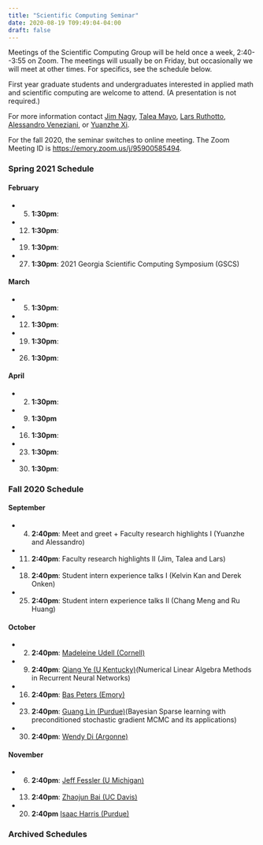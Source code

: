 ```yaml
---
title: "Scientific Computing Seminar"
date: 2020-08-19 T09:49:04-04:00
draft: false
---
```


Meetings of the Scientific Computing Group will be held once a week, 2:40--3:55 on Zoom. The meetings will usually be on Friday, but occasionally we will meet at other times. For specifics, see the schedule below. 

First year graduate students and undergraduates interested in applied math and scientific computing are welcome to attend. (A presentation is not required.)

For more information contact [Jim Nagy](http://www.mathcs.emory.edu/~nagy), [Talea Mayo](https://www.taleamayo.com), [Lars Ruthotto](http://www.mathcs.emory.edu/~lruthot), [Alessandro Veneziani](http://www.mathcs.emory.edu/~ale), or [Yuanzhe Xi](http://www.math.emory.edu/~yxi26/).

For the fall 2020, the seminar switches to online meeting. The Zoom Meeting ID is https://emory.zoom.us/j/95900585494.


### Spring 2021 Schedule

#### February
* 5.  **1:30pm**:  
* 12. **1:30pm**: 
* 19. **1:30pm**:  
* 27. **1:30pm**: 2021 Georgia Scientific Computing Symposium (GSCS) 

#### March
* 5.  **1:30pm**:  
* 12. **1:30pm**:
* 19. **1:30pm**: 
* 26. **1:30pm**: 
#### April
* 2. **1:30pm**:  
* 9. **1:30pm**
* 16. **1:30pm**:  
* 23. **1:30pm**:  
* 30. **1:30pm**: 



### Fall 2020 Schedule

#### September
* 4. **2:40pm**:  Meet and greet + Faculty research highlights I (Yuanzhe and Alessandro)
* 11. **2:40pm**: Faculty research highlights II (Jim, Talea and Lars)
* 18. **2:40pm**: Student intern experience talks I (Kelvin Kan and Derek Onken)
* 25. **2:40pm**: Student intern experience talks II (Chang Meng and Ru Huang)

#### October
* 2. **2:40pm**:  [Madeleine Udell (Cornell)](https://people.orie.cornell.edu/mru8/)
* 9. **2:40pm**:  [Qiang Ye (U Kentucky)](http://www.ms.uky.edu/~qye/)(Numerical Linear Algebra Methods in Recurrent Neural Networks)
* 16. **2:40pm**: [Bas Peters (Emory)](https://petersbas.github.io)
* 23. **2:40pm**: [Guang Lin (Purdue)](https://www.math.purdue.edu/~lin491/)(Bayesian Sparse learning with preconditioned stochastic gradient MCMC and its applications)
* 30. **2:40pm**: [Wendy Di (Argonne)](https://www.mcs.anl.gov/~wendydi/)


#### November  
* 6.  **2:40pm**: [Jeff Fessler (U Michigan)](https://web.eecs.umich.edu/~fessler/)
* 13. **2:40pm**: [Zhaojun Bai (UC Davis)](https://www.cs.ucdavis.edu/~bai/)
* 20. **2:40pm**  [Isaac Harris (Purdue)](https://sites.google.com/site/isaacpurduemath/)


### Archived Schedules

